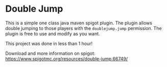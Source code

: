 # Double Jump
This is a simple one class java maven spigot plugin. The plugin allows double jumping to those players with the `doublejump.jump` permission. The plugin is free to use and modify as you want.

This project was done in less than 1 hour!

Download and more information on spigot: https://www.spigotmc.org/resources/double-jump.66749/
